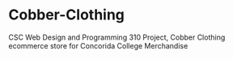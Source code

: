 # Cobber-Clothing
CSC Web Design and Programming 310 Project, Cobber Clothing ecommerce store for Concorida College Merchandise 
